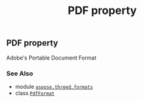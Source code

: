 ﻿---
title: PDF property
second_title: Aspose.3D for Python via .NET API References
description: 
type: docs
weight: 420
url: /aspose.threed.formats/pdfformat/pdf/
is_root: false
---

## PDF property


Adobe's Portable Document Format

### See Also
* module [`aspose.threed.formats`](../../)
* class [`PdfFormat`](/3d/python-net/aspose.threed.formats/pdfformat)

